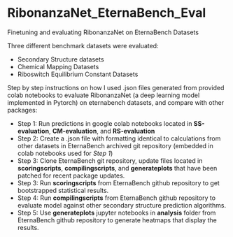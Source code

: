 # RibonanzaNet_EternaBench_Eval
Finetuning and evaluating RibonanzaNet on EternaBench Datasets

Three different benchmark datasets were evaluated: 
* Secondary Structure datasets
* Chemical Mapping Datasets
* Riboswitch Equilibrium Constant Datasets

Step by step instructions on how I used .json files generated from provided colab notebooks to evaluate RibonanzaNet (a deep learning model implemented in Pytorch) on eternabench datasets, and compare with other packages: 
* Step 1: Run predictions in google colab notebooks located in **SS-evaluation**, **CM-evaluation**, and **RS-evaluation**
* Step 2: Create a .json file with formatting identical to calculations from other datasets in EternaBench archived git repository (embedded in colab notebooks used for *Step 1*) 
* Step 3: Clone EternaBench git repository, update files located in **scoringscripts**, **compilingscripts**, and **generateplots** that have been patched for recent package updates. 
* Step 3: Run **scoringscripts** from EternaBench github repository to get bootstrapped statistical results.
* Step 4: Run **compilingscripts** from EternaBench github repository to evaluate model against other secondary structure prediction algorithms.
* Step 5: Use **generateplots** jupyter notebooks in **analysis** folder from EternaBench github repository to generate heatmaps that display the results. 

